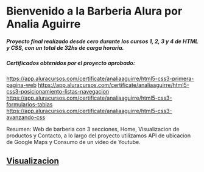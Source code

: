# Bienvenido a la Barberia Alura por Analia Aguirre

##### Proyecto final realizado desde cero durante los cursos 1, 2, 3 y 4 de HTML y CSS, con un total de 32hs de carga horaria.

##### Certificados obtenidos por el proyecto aprobado: 
https://app.aluracursos.com/certificate/analiaaguirre/html5-css3-primera-pagina-web
https://app.aluracursos.com/certificate/analiaaguirre/html5-css3-posicionamiento-listas-navegacion
https://app.aluracursos.com/certificate/analiaaguirre/html5-css3-formularios-tablas
https://app.aluracursos.com/certificate/analiaaguirre/html5-css3-avanzando-css
                              

Resumen: Web de barberia con 3 secciones, Home, Visualizacion de productos y Contacto, a lo largo del proyecto utilizamos API de ubicacion de Google Maps y Consumo de un video de Youtube.


## [Visualizacion](https://anyaguirre.github.io/BarberiaAlura-Oracle)





